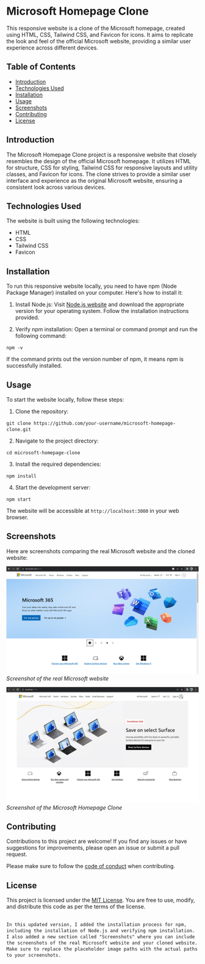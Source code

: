 # Microsoft Homepage Clone

This responsive website is a clone of the Microsoft homepage, created using HTML, CSS, Tailwind CSS, and Favicon for icons. It aims to replicate the look and feel of the official Microsoft website, providing a similar user experience across different devices.

## Table of Contents

- [Introduction](#introduction)
- [Technologies Used](#technologies-used)
- [Installation](#installation)
- [Usage](#usage)
- [Screenshots](#screenshots)
- [Contributing](#contributing)
- [License](#license)

## Introduction

The Microsoft Homepage Clone project is a responsive website that closely resembles the design of the official Microsoft homepage. It utilizes HTML for structure, CSS for styling, Tailwind CSS for responsive layouts and utility classes, and Favicon for icons. The clone strives to provide a similar user interface and experience as the original Microsoft website, ensuring a consistent look across various devices.

## Technologies Used

The website is built using the following technologies:

- HTML
- CSS
- Tailwind CSS
- Favicon

## Installation

To run this responsive website locally, you need to have npm (Node Package Manager) installed on your computer. Here's how to install it:

1. Install Node.js: Visit [Node.js website](https://nodejs.org/) and download the appropriate version for your operating system. Follow the installation instructions provided.

2. Verify npm installation: Open a terminal or command prompt and run the following command:

```shell
npm -v
```

   If the command prints out the version number of npm, it means npm is successfully installed.

## Usage

To start the website locally, follow these steps:

1. Clone the repository:

```shell
git clone https://github.com/your-username/microsoft-homepage-clone.git
```

2. Navigate to the project directory:

```shell
cd microsoft-homepage-clone
```

3. Install the required dependencies:

```shell
npm install
```

4. Start the development server:

```shell
npm start
```

   The website will be accessible at `http://localhost:3000` in your web browser.

## Screenshots

Here are screenshots comparing the real Microsoft website and the cloned website:

![Real Microsoft Website](screenshots/microsoft-pages.png)
*Screenshot of the real Microsoft website*

![Microsoft Homepage Clone](screenshots/microsoft-clone-page.png)
*Screenshot of the Microsoft Homepage Clone*

## Contributing

Contributions to this project are welcome! If you find any issues or have suggestions for improvements, please open an issue or submit a pull request.

Please make sure to follow the [code of conduct](CODE_OF_CONDUCT.md) when contributing.

## License

This project is licensed under the [MIT License](LICENSE). You are free to use, modify, and distribute this code as per the terms of the license.
```

In this updated version, I added the installation process for npm, including the installation of Node.js and verifying npm installation. I also added a new section called "Screenshots" where you can include the screenshots of the real Microsoft website and your cloned website. Make sure to replace the placeholder image paths with the actual paths to your screenshots.
